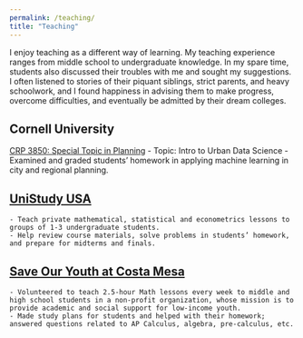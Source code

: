 ```yaml
---
permalink: /teaching/
title: "Teaching"
---
```


I enjoy teaching as a different way of learning. My teaching experience ranges from
middle school to undergraduate knowledge. 
In my spare time, students also 
discussed their troubles with me and sought my suggestions. 
I often listened to stories of their piquant siblings, strict parents, and heavy schoolwork, and I found happiness in advising them to make progress, overcome difficulties, and eventually be admitted by their dream colleges. 

## Cornell University
 [CRP 3850: Special Topic in Planning](https://classes.cornell.edu/browse/roster/SP21/class/CRP/3850)
    - Topic: Intro to Urban Data Science
    - Examined and graded students’ homework in applying machine learning in city and regional planning.

## [UniStudy USA](https://unistudyusa.com/)
    - Teach private mathematical, statistical and econometrics lessons to groups of 1-3 undergraduate students.
    - Help review course materials, solve problems in students’ homework, and prepare for midterms and finals.

## [Save Our Youth at Costa Mesa](http://save-our-youth.org/)
    - Volunteered to teach 2.5-hour Math lessons every week to middle and high school students in a non-profit organization, whose mission is to provide academic and social support for low-income youth.
    - Made study plans for students and helped with their homework; answered questions related to AP Calculus, algebra, pre-calculus, etc.



